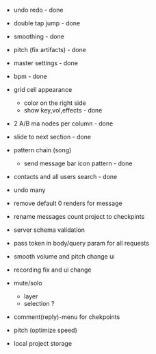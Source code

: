 - undo redo - done
- double tap jump - done
- smoothing - done
- pitch (fix artifacts) - done 
- master settings - done
- bpm - done
- grid cell appearance 
    - color on the right side 
    - show key,vol,effects - done
- 2 A/B ma nodes per column - done
- slide to next section - done
- pattern chain (song)
    - send message bar icon pattern - done
- contacts and all users search - done

- undo many
- remove default 0 renders for message
- rename messages count project to checkpints
- server schema validation
- pass token in body/query param for all requests


- smooth volume and pitch change ui
- recording fix and ui change
- mute/solo
    - layer
    - selection ?

- comment(reply)-menu for chekpoints
- pitch (optimize speed)
- local project storage
